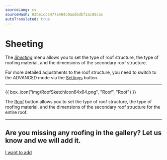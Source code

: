 ```yaml
---
sourceLang: cs
sourceHash: 03be1cc5477a484c0aadbdbf1ac05cac
autoTranslated: true
---
```


# Sheeting

  <p>The <u><i>Sheeting</i></u> menu allows you to set the type of roof structure, the type of roofing material, and the dimensions of the secondary roof structure.</p>

  <p>For more detailed adjustments to the roof structure, you need to switch to the ADVANCED mode via the <u>Settings</u> button.</p>

  <hr class="main">

{{ box_icon("img/RoofSketchIcon64x64.png", "Roof", "Roof") }}

  <p>The <u>Roof</u> button allows you to set the type of roof structure, the type of roofing material, and the dimensions of the secondary roof structure for the entire roof.</p>

  <hr class="main">

<h2>Are you missing any roofing in the gallery? Let us know and we will add it.</h2>
<a href="mailto:jiri.podval@histruct.com?subject=Question about HiStruct building configurator" class="btn">
  I want to add
</a>

<!-- product: HiStruct Roofs -->